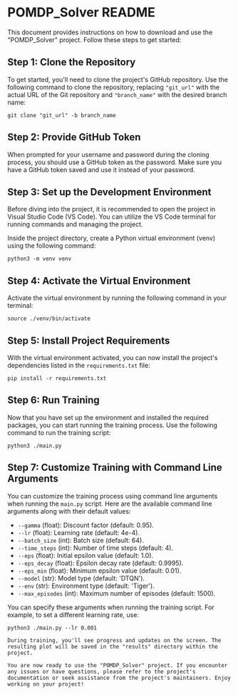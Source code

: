 # POMDP_Solver README

This document provides instructions on how to download and use the "POMDP_Solver" project. Follow these steps to get started:

## Step 1: Clone the Repository

To get started, you'll need to clone the project's GitHub repository. Use the following command to clone the repository, replacing `"git_url"` with the actual URL of the Git repository and `"branch_name"` with the desired branch name:

```shell
git clone "git_url" -b branch_name
```

## Step 2: Provide GitHub Token

When prompted for your username and password during the cloning process, you should use a GitHub token as the password. Make sure you have a GitHub token saved and use it instead of your password.

## Step 3: Set up the Development Environment

Before diving into the project, it is recommended to open the project in Visual Studio Code (VS Code). You can utilize the VS Code terminal for running commands and managing the project.

Inside the project directory, create a Python virtual environment (venv) using the following command:

```shell
python3 -m venv venv
```

## Step 4: Activate the Virtual Environment

Activate the virtual environment by running the following command in your terminal:

```shell
source ./venv/bin/activate
```

## Step 5: Install Project Requirements

With the virtual environment activated, you can now install the project's dependencies listed in the `requirements.txt` file:

```shell
pip install -r requirements.txt
```

## Step 6: Run Training

Now that you have set up the environment and installed the required packages, you can start running the training process. Use the following command to run the training script:

```shell
python3 ./main.py
```
## Step 7: Customize Training with Command Line Arguments

You can customize the training process using command line arguments when running the `main.py` script. Here are the available command line arguments along with their default values:

- `--gamma` (float): Discount factor (default: 0.95).
- `--lr` (float): Learning rate (default: 4e-4).
- `--batch_size` (int): Batch size (default: 64).
- `--time_steps` (int): Number of time steps (default: 4).
- `--eps` (float): Initial epsilon value (default: 1.0).
- `--eps_decay` (float): Epsilon decay rate (default: 0.9995).
- `--eps_min` (float): Minimum epsilon value (default: 0.01).
- `--model` (str): Model type (default: 'DTQN').
- `--env` (str): Environment type (default: 'Tiger').
- `--max_episodes` (int): Maximum number of episodes (default: 1500).

You can specify these arguments when running the training script. For example, to set a different learning rate, use:

```shell
python3 ./main.py --lr 0.001

During training, you'll see progress and updates on the screen. The resulting plot will be saved in the "results" directory within the project.

You are now ready to use the "POMDP_Solver" project. If you encounter any issues or have questions, please refer to the project's documentation or seek assistance from the project's maintainers. Enjoy working on your project!
